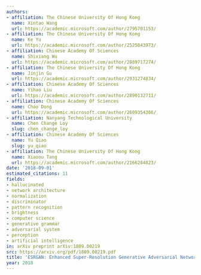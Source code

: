 ```yaml
---
authors:
- affiliation: The Chinese University Of Hong Kong
  name: Xintao Wang
  url: https://academic.microsoft.com/author/2795701153/
- affiliation: The Chinese University Of Hong Kong
  name: Ke Yu
  url: https://academic.microsoft.com/author/2525843973/
- affiliation: Chinese Academy Of Sciences
  name: Shixiang Wu
  url: https://academic.microsoft.com/author/2889717274/
- affiliation: The Chinese University Of Hong Kong
  name: Jinjin Gu
  url: https://academic.microsoft.com/author/2931274834/
- affiliation: Chinese Academy Of Sciences
  name: Yihao Liu
  url: https://academic.microsoft.com/author/2890132711/
- affiliation: Chinese Academy Of Sciences
  name: Chao Dong
  url: https://academic.microsoft.com/author/2609354386/
- affiliation: Nanyang Technological University
  name: Chen Change Loy
  slug: chen_change_loy
- affiliation: Chinese Academy Of Sciences
  name: Yu Qiao
  slug: yu_qiao
- affiliation: The Chinese University Of Hong Kong
  name: Xiaoou Tang
  url: https://academic.microsoft.com/author/2166284823/
date: '2018-09-01'
estimated_citations: 11
fields:
- hallucinated
- network architecture
- normalization
- discriminator
- pattern recognition
- brightness
- computer science
- generative grammar
- adversarial system
- perception
- artificial intelligence
in: arXiv preprint arXiv:1809.00219
src: https://arxiv.org/pdf/1809.00219.pdf
title: 'ESRGAN: Enhanced Super-Resolution Generative Adversarial Networks'
year: 2018
---
```

